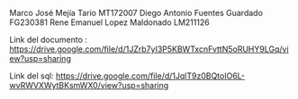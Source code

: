 Marco José Mejía Tario MT172007 Diego Antonio Fuentes Guardado FG230381 Rene Emanuel Lopez Maldonado LM211126

Link del documento : https://drive.google.com/file/d/1JZrb7yI3P5KBWTxcnFvttN5oRUHY9LGq/view?usp=sharing

Link del sql:        https://drive.google.com/file/d/1JqlT9z0BQtoIO6L-wvRWVXWytBKsmWX0/view?usp=sharing
